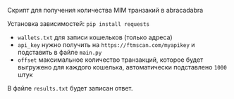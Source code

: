 Скрипт для получения количества MIM транзакий в abracadabra

Установка зависимостей: ```pip install requests```

- `wallets.txt` для записи кошельков (только адреса)
- `api_key` нужно получить на `https://ftmscan.com/myapikey` и подставить в файле `main.py`
- `offset` максимальное количество транзакций, которое будет выгружено для каждого кошелька, автоматически подставлено `1000` штук

В файле `results.txt` будет записан ответ.